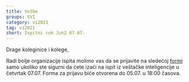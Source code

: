 ```yaml
---
title: Vežbe 
groups: SVI
category: vi2021
tag: vi2021
short: Ispitni rok Jun2 07.07.
---
```

Drage koleginice i kolege,

Radi bolje organizacije ispita molimo vas da se prijavite na sledećoj [formi](https://forms.gle/y1Kfgy21r4EbyNDi7) samo ukoliko ste sigurni
da ćete izaći na ispit iz veštačke inteligencije u četvrtak 07.07. 
Forma za prijavu biće otvorena do 05.07. u 18:00 časova.
